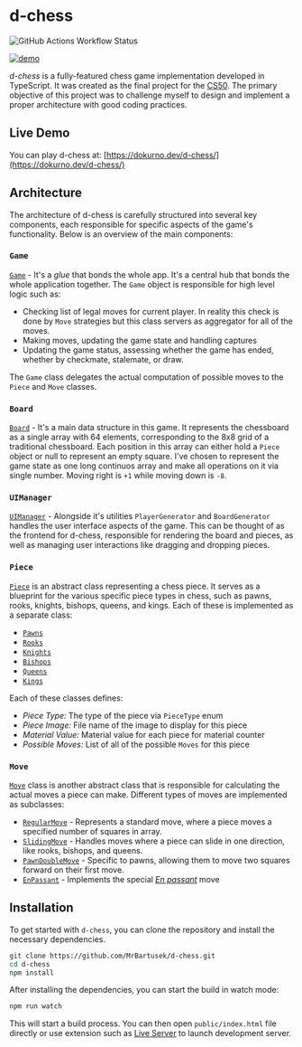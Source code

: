 # d-chess 

![GitHub Actions Workflow Status](https://img.shields.io/github/actions/workflow/status/MrBartusek/d-chess/build.yaml)

[![demo](https://dokurno.dev/d-chess/static/img/demo.png)](https://dokurno.dev/d-chess/)

*d-chess* is a fully-featured chess game implementation developed in TypeScript. It was created as the final project for the [CS50](https://pll.harvard.edu/course/cs50-introduction-computer-science). The primary objective of this project was to challenge myself to design and implement a proper architecture with good coding practices.

## Live Demo

You can play d-chess at: [https://dokurno.dev/d-chess/](https://dokurno.dev/d-chess/)

## Architecture

The architecture of d-chess is carefully structured into several key components, each responsible for specific aspects of the game's functionality. Below is an overview of the main components:

### `Game`

[`Game`](./src/game.ts) - It's a *glue* that bonds the whole app. It's a central hub that bonds the whole application together. The `Game` object is responsible for high level logic such as:

- Checking list of legal moves for current player. In reality this check is done by `Move` strategies but this class servers as aggregator for all of the moves.
- Making moves, updating the game state and handling captures
- Updating the game status, assessing whether the game has ended, whether by checkmate, stalemate, or draw.

The `Game` class delegates the actual computation of possible moves to the `Piece` and `Move` classes.

### `Board`

[`Board`](./src/board.ts) - It's a main data structure in this game. It represents the chessboard as a single array with 64 elements, corresponding to the 8x8 grid of a traditional chessboard. Each position in this array can either hold a `Piece` object or null to represent an empty square. I've chosen to represent the game state as one long continuos array and make all operations on it via single number. Moving right is `+1` while moving down is `-8`. 

### `UIManager`

[`UIManager`](./src/ui/ui-manager.ts) - Alongside it's utilities `PlayerGenerator` and `BoardGenerator` handles the user interface aspects of the game. This can be thought of as the frontend for d-chess, responsible for rendering the board and pieces, as well as managing user interactions like dragging and dropping pieces.

### `Piece`

[`Piece`](./src/base/piece.ts) is an abstract class representing a chess piece. It serves as a blueprint for the various specific piece types in chess, such as pawns, rooks, knights, bishops, queens, and kings. Each of these is implemented as a separate class:

- [`Pawns`](./src/pieces/pawn.ts)
- [`Rooks`](./src/pieces/rook.ts)
- [`Knights`](./src/pieces/knight.ts)
- [`Bishops`](./src/pieces/bishop.ts)
- [`Queens`](./src/pieces/queen.ts)
- [`Kings`](./src/pieces/king.ts)

Each of these classes defines:

- *Piece Type:* The type of the piece via `PieceType` enum
- *Piece Image:* File name of the image to display for this piece
- *Material Value:* Material value for each piece for material counter
- *Possible Moves:* List of all of the possible `Moves` for this piece

### `Move`

[`Move`](./src/base/moving-strategy.ts) class is another abstract class that is responsible for calculating the actual moves a piece can make. Different types of moves are implemented as subclasses:

- [`RegularMove`](./src/moves/regular-move.ts) - Represents a standard move, where a piece moves a specified number of squares in array.
- [`SlidingMove`](./src/moves/sliding-move.ts) - Handles moves where a piece can slide in one direction, like rooks, bishops, and queens.
- [`PawnDoubleMove`](./src/moves/pawn-double-move.ts) - Specific to pawns, allowing them to move two squares forward on their first move.
- [`EnPassant`](./src/moves/en-passant.ts) - Implements the special [*En passant*](https://en.wikipedia.org/wiki/En_passant) move 


## Installation

To get started with `d-chess`, you can clone the repository and install the necessary dependencies.

```sh
git clone https://github.com/MrBartusek/d-chess.git
cd d-chess
npm install
```

After installing the dependencies, you can start the build in watch mode:

```sh
npm run watch
```

This will start a build process. You can then open `public/index.html` file directly or use
extension such as [Live Server](https://marketplace.visualstudio.com/items?itemName=ritwickdey.LiveServer) to
launch development server.

